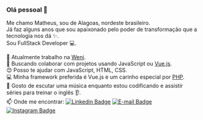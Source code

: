### Olá pessoal :wave:

Me chamo Matheus, sou de Alagoas, nordeste brasileiro.  
Já faz alguns anos que sou apaixonado pelo poder de transformação que a tecnologia nos dá :sparkles:.  
Sou FullStack Developer :computer:.

:office: Atualmente trabalho na [Weni](https://github.com/weni-ai).  
:orange_heart: Buscando colaborar com projetos usando JavaScript ou [Vue.js](https://github.com/vuejs/vue).  
:blush: Posso te ajudar com JavaScript, HTML, CSS.  
:computer: Minha framework preferida é Vue.js e um carinho especial por [PHP](https://github.com/php).  
:musical_note: Gosto de escutar uma música enquanto estou codificando e assistir séries para treinar o inglês :ear:.  
:mailbox: Onde me encontrar:
[![Linkedin Badge](https://img.shields.io/badge/-Cristiantela-blue?style=flat-square&logo=Linkedin&logoColor=white&link=https://www.linkedin.com/in/cristiantela/)](https://www.linkedin.com/in/cristiantela/)
[![E-mail Badge](https://img.shields.io/badge/-mathues@email.com-red?style=flat-square&logo=Gmail&logoColor=white&link=mailto:mathues@email.com)](mailto:mathues@email.com)
[![Instagram Badge](https://img.shields.io/badge/-CristianFrontend-purple?style=flat-square&logo=Instagram&logoColor=white&link=https://www.instagram.com/cristianfrontend/)](https://www.instagram.com/cristianfrontend/)
